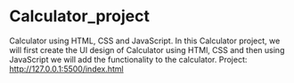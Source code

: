 # Calculator_project 
Calculator using HTML, CSS and JavaScript.
In this Calculator project, we will first create the UI design of Calculator using HTMl, CSS and then using JavaScript we will add the functionality to the calculator.
Project: http://127.0.0.1:5500/index.html
